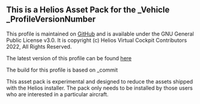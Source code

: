 ## This is a Helios Asset Pack for the _Vehicle _ProfileVersionNumber

This profile is maintained on [GitHub](_ProjectURL) and is available under the GNU General Public License v3.0.  It is copyright (c) Helios Virtual Cockpit Contributors 2022, All Rights Reserved.

The latest version of this profile can be found [here](_Repository)

The build for this profile is based on _commit

This asset pack is experimental and designed to reduce the assets shipped with the Helios installer.  The pack only needs to be installed by those users
who are interested in a particular aircraft.